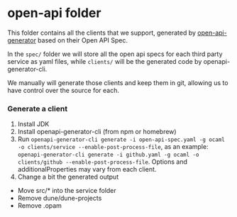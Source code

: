 # open-api folder

This folder contains all the clients that we support, generated by [open-api-generator](https://github.com/openapitools/openapi-generator-cli) based on their Open API Spec.

In the `spec/` folder we will store all the open api specs for each third party service as yaml files, while `clients/` will be the generated code by openapi-generator-cli.

We manually will generate those clients and keep them in git, allowing us to have control over the source for each.

### Generate a client

1. Install JDK
2. Install openapi-generator-cli (from npm or homebrew)
3. Run `openapi-generator-cli generate -i open-api-spec.yaml -g ocaml -o clients/service --enable-post-process-file`, as an example: `openapi-generator-cli generate -i github.yaml -g ocaml -o clients/github --enable-post-process-file`. Options and additionalProperties may vary from each client.
4. Change a bit the generated output
  - Move src/* into the service folder
  - Remove dune/dune-projects
  - Remove .opam